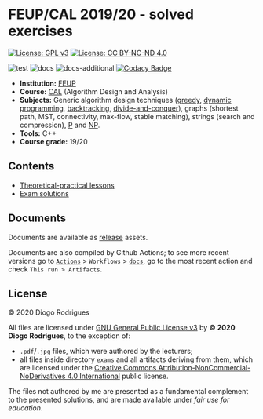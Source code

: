# FEUP/CAL 2019/20 - solved exercises

[![License: GPL v3](https://img.shields.io/badge/License-GPLv3-blue.svg)](https://www.gnu.org/licenses/gpl-3.0)
[![License: CC BY-NC-ND 4.0](https://img.shields.io/badge/License-CC%20BY--NC--ND%204.0-lightgrey.svg)](https://creativecommons.org/licenses/by-nc-nd/4.0/)

![test](https://github.com/dmfrodrigues/feup-cal-ex/workflows/test/badge.svg)
![docs](https://github.com/dmfrodrigues/feup-cal-ex/workflows/docs/badge.svg)
![docs-additional](https://github.com/dmfrodrigues/feup-cal-ex/workflows/docs-additional/badge.svg)
[![Codacy Badge](https://app.codacy.com/project/badge/Grade/84e55a520a664092bde3574d6bc15345)](https://www.codacy.com/gh/dmfrodrigues/feup-cal-ex/dashboard?utm_source=github.com&amp;utm_medium=referral&amp;utm_content=dmfrodrigues/feup-cal-ex&amp;utm_campaign=Badge_Grade)

- **Institution:** [FEUP](https://sigarra.up.pt/feup/en/web_page.Inicial)
- **Course:** [CAL](https://sigarra.up.pt/feup/en/ucurr_geral.ficha_uc_view?pv_ocorrencia_id=436441) (Algorithm Design and Analysis)
- **Subjects:** Generic algorithm design techniques ([greedy](https://en.wikipedia.org/wiki/Greedy_algorithm), [dynamic programming](https://en.wikipedia.org/wiki/Dynamic_programming), [backtracking](https://en.wikipedia.org/wiki/Backtracking), [divide-and-conquer](https://en.wikipedia.org/wiki/Divide-and-conquer_algorithm)), graphs (shortest path, MST, connectivity, max-flow, stable matching), strings (search and compression), [P](https://en.wikipedia.org/wiki/P_(complexity)) and [NP](https://en.wikipedia.org/wiki/NP_(complexity)).
- **Tools:** C++
- **Course grade:** 19/20

## Contents

- [Theoretical-practical lessons](tp)
- [Exam solutions](exams)

## Documents

Documents are available as [release](https://github.com/dmfrodrigues/feup-cal-ex/releases) assets.

Documents are also compiled by Github Actions; to see more recent versions go to [`Actions`](https://github.com/dmfrodrigues/feup-cal-ex/actions) > `Workflows` > [`docs`](https://github.com/dmfrodrigues/feup-cal-ex/actions?query=workflow%3Adocs), go to the most recent action and check `This run > Artifacts`.

## License

© 2020 Diogo Rodrigues

All files are licensed under [GNU General Public License v3](LICENSE) by **© 2020 Diogo Rodrigues**, to the exception of:
- `.pdf`/`.jpg` files, which were authored by the lecturers;
- all files inside directory `exams` and all artifacts deriving from them, which are licensed under the [Creative Commons Attribution-NonCommercial-NoDerivatives 4.0 International](exams/LICENSE) public license.

The files not authored by me are presented as a fundamental complement to the presented solutions, and are made available under *fair use for education*.

